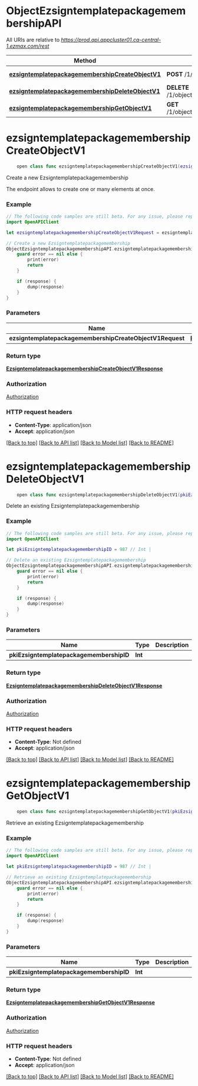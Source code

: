 # ObjectEzsigntemplatepackagemembershipAPI

All URIs are relative to *https://prod.api.appcluster01.ca-central-1.ezmax.com/rest*

Method | HTTP request | Description
------------- | ------------- | -------------
[**ezsigntemplatepackagemembershipCreateObjectV1**](ObjectEzsigntemplatepackagemembershipAPI.md#ezsigntemplatepackagemembershipcreateobjectv1) | **POST** /1/object/ezsigntemplatepackagemembership | Create a new Ezsigntemplatepackagemembership
[**ezsigntemplatepackagemembershipDeleteObjectV1**](ObjectEzsigntemplatepackagemembershipAPI.md#ezsigntemplatepackagemembershipdeleteobjectv1) | **DELETE** /1/object/ezsigntemplatepackagemembership/{pkiEzsigntemplatepackagemembershipID} | Delete an existing Ezsigntemplatepackagemembership
[**ezsigntemplatepackagemembershipGetObjectV1**](ObjectEzsigntemplatepackagemembershipAPI.md#ezsigntemplatepackagemembershipgetobjectv1) | **GET** /1/object/ezsigntemplatepackagemembership/{pkiEzsigntemplatepackagemembershipID} | Retrieve an existing Ezsigntemplatepackagemembership


# **ezsigntemplatepackagemembershipCreateObjectV1**
```swift
    open class func ezsigntemplatepackagemembershipCreateObjectV1(ezsigntemplatepackagemembershipCreateObjectV1Request: EzsigntemplatepackagemembershipCreateObjectV1Request, completion: @escaping (_ data: EzsigntemplatepackagemembershipCreateObjectV1Response?, _ error: Error?) -> Void)
```

Create a new Ezsigntemplatepackagemembership

The endpoint allows to create one or many elements at once.

### Example
```swift
// The following code samples are still beta. For any issue, please report via http://github.com/OpenAPITools/openapi-generator/issues/new
import OpenAPIClient

let ezsigntemplatepackagemembershipCreateObjectV1Request = ezsigntemplatepackagemembership-createObject-v1-Request(aObjEzsigntemplatepackagemembership: [ezsigntemplatepackagemembership-RequestCompound(pkiEzsigntemplatepackagemembershipID: 123, fkiEzsigntemplatepackageID: 123, fkiEzsigntemplateID: 123)]) // EzsigntemplatepackagemembershipCreateObjectV1Request | 

// Create a new Ezsigntemplatepackagemembership
ObjectEzsigntemplatepackagemembershipAPI.ezsigntemplatepackagemembershipCreateObjectV1(ezsigntemplatepackagemembershipCreateObjectV1Request: ezsigntemplatepackagemembershipCreateObjectV1Request) { (response, error) in
    guard error == nil else {
        print(error)
        return
    }

    if (response) {
        dump(response)
    }
}
```

### Parameters

Name | Type | Description  | Notes
------------- | ------------- | ------------- | -------------
 **ezsigntemplatepackagemembershipCreateObjectV1Request** | [**EzsigntemplatepackagemembershipCreateObjectV1Request**](EzsigntemplatepackagemembershipCreateObjectV1Request.md) |  | 

### Return type

[**EzsigntemplatepackagemembershipCreateObjectV1Response**](EzsigntemplatepackagemembershipCreateObjectV1Response.md)

### Authorization

[Authorization](../README.md#Authorization)

### HTTP request headers

 - **Content-Type**: application/json
 - **Accept**: application/json

[[Back to top]](#) [[Back to API list]](../README.md#documentation-for-api-endpoints) [[Back to Model list]](../README.md#documentation-for-models) [[Back to README]](../README.md)

# **ezsigntemplatepackagemembershipDeleteObjectV1**
```swift
    open class func ezsigntemplatepackagemembershipDeleteObjectV1(pkiEzsigntemplatepackagemembershipID: Int, completion: @escaping (_ data: EzsigntemplatepackagemembershipDeleteObjectV1Response?, _ error: Error?) -> Void)
```

Delete an existing Ezsigntemplatepackagemembership



### Example
```swift
// The following code samples are still beta. For any issue, please report via http://github.com/OpenAPITools/openapi-generator/issues/new
import OpenAPIClient

let pkiEzsigntemplatepackagemembershipID = 987 // Int | 

// Delete an existing Ezsigntemplatepackagemembership
ObjectEzsigntemplatepackagemembershipAPI.ezsigntemplatepackagemembershipDeleteObjectV1(pkiEzsigntemplatepackagemembershipID: pkiEzsigntemplatepackagemembershipID) { (response, error) in
    guard error == nil else {
        print(error)
        return
    }

    if (response) {
        dump(response)
    }
}
```

### Parameters

Name | Type | Description  | Notes
------------- | ------------- | ------------- | -------------
 **pkiEzsigntemplatepackagemembershipID** | **Int** |  | 

### Return type

[**EzsigntemplatepackagemembershipDeleteObjectV1Response**](EzsigntemplatepackagemembershipDeleteObjectV1Response.md)

### Authorization

[Authorization](../README.md#Authorization)

### HTTP request headers

 - **Content-Type**: Not defined
 - **Accept**: application/json

[[Back to top]](#) [[Back to API list]](../README.md#documentation-for-api-endpoints) [[Back to Model list]](../README.md#documentation-for-models) [[Back to README]](../README.md)

# **ezsigntemplatepackagemembershipGetObjectV1**
```swift
    open class func ezsigntemplatepackagemembershipGetObjectV1(pkiEzsigntemplatepackagemembershipID: Int, completion: @escaping (_ data: EzsigntemplatepackagemembershipGetObjectV1Response?, _ error: Error?) -> Void)
```

Retrieve an existing Ezsigntemplatepackagemembership



### Example
```swift
// The following code samples are still beta. For any issue, please report via http://github.com/OpenAPITools/openapi-generator/issues/new
import OpenAPIClient

let pkiEzsigntemplatepackagemembershipID = 987 // Int | 

// Retrieve an existing Ezsigntemplatepackagemembership
ObjectEzsigntemplatepackagemembershipAPI.ezsigntemplatepackagemembershipGetObjectV1(pkiEzsigntemplatepackagemembershipID: pkiEzsigntemplatepackagemembershipID) { (response, error) in
    guard error == nil else {
        print(error)
        return
    }

    if (response) {
        dump(response)
    }
}
```

### Parameters

Name | Type | Description  | Notes
------------- | ------------- | ------------- | -------------
 **pkiEzsigntemplatepackagemembershipID** | **Int** |  | 

### Return type

[**EzsigntemplatepackagemembershipGetObjectV1Response**](EzsigntemplatepackagemembershipGetObjectV1Response.md)

### Authorization

[Authorization](../README.md#Authorization)

### HTTP request headers

 - **Content-Type**: Not defined
 - **Accept**: application/json

[[Back to top]](#) [[Back to API list]](../README.md#documentation-for-api-endpoints) [[Back to Model list]](../README.md#documentation-for-models) [[Back to README]](../README.md)

